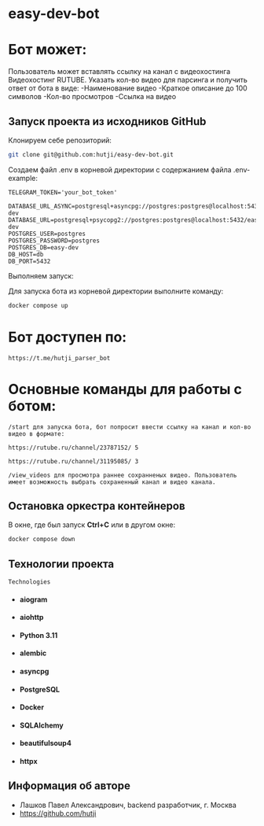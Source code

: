 # easy-dev-bot

#  Бот может:
Пользователь может вставлять ссылку на канал с видеохостинга Видеохостинг RUTUBE. Указать кол-во видео для парсинга и получить ответ от бота в виде:
-Наименование видео
-Краткое описание до 100 символов
-Кол-во просмотров
-Ссылка на видео

## Запуск проекта из исходников GitHub

Клонируем себе репозиторий: 

```bash 
git clone git@github.com:hutji/easy-dev-bot.git
```
Создаем файл .env в корневой директории с содержанием файла .env-example:

```
TELEGRAM_TOKEN='your_bot_token'

DATABASE_URL_ASYNC=postgresql+asyncpg://postgres:postgres@localhost:5432/easy-dev
DATABASE_URL=postgresql+psycopg2://postgres:postgres@localhost:5432/easy-dev
POSTGRES_USER=postgres
POSTGRES_PASSWORD=postgres
POSTGRES_DB=easy-dev
DB_HOST=db
DB_PORT=5432
```

Выполняем запуск:

Для запуска бота из корневой директории выполните команду:

```bash
docker compose up
```

# Бот доступен по: 

```
https://t.me/hutji_parser_bot
```

# Основные команды для работы с ботом:

```
/start для запуска бота, бот попросит ввести ссылку на канал и кол-во видео в формате:

https://rutube.ru/channel/23787152/ 5

https://rutube.ru/channel/31195085/ 3
```

```
/view_videos для просмотра раннее сохранненых видео. Пользователь имеет возможность выбрать сохраненный канал и видео канала.
```

## Остановка оркестра контейнеров

В окне, где был запуск **Ctrl+С** или в другом окне:

```bash
docker compose down
```

## Технологии проекта

```Technologies```
* #### aiogram
* #### aiohttp
* #### Python 3.11
* #### alembic
* #### asyncpg
* #### PostgreSQL
* #### Docker
* #### SQLAlchemy
* #### beautifulsoup4
* #### httpx


## Информация об авторе

- Лашков Павел Александрович, backend разработчик, г. Москва
- https://github.com/hutji
